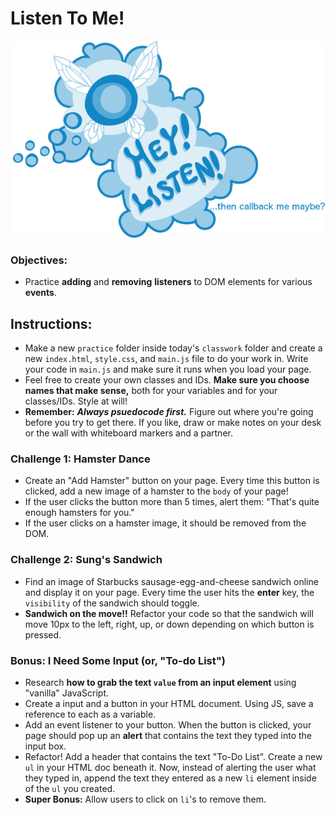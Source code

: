 # Listen To Me!

![HEY LISTEN](hey_listen.png)

### Objectives:

- Practice **adding** and **removing** **listeners** to DOM elements for various **events**.

## Instructions:

- Make a new `practice` folder inside today's `classwork` folder and create a new `index.html`, `style.css`, and `main.js` file to do your work in. Write your code in `main.js` and make sure it runs when you load your page. 
- Feel free to create your own classes and IDs. **Make sure you choose names that make sense,** both for your variables and for your classes/IDs. Style at will!
- **Remember:** ***Always psuedocode first.*** Figure out where you're going before you try to get there. If you like, draw or make notes on your desk or the wall with whiteboard markers and a partner.

### Challenge 1: Hamster Dance

- Create an "Add Hamster" button on your page. Every time this button is clicked, add a new image of a hamster to the `body` of your page!
- If the user clicks the button more than 5 times, alert them: "That's quite enough hamsters for you."
- If the user clicks on a hamster image, it should be removed from the DOM.

### Challenge 2: Sung's Sandwich

- Find an image of Starbucks sausage-egg-and-cheese sandwich online and display it on your page. Every time the user hits the **enter** key, the `visibility` of the sandwich should toggle.
- **Sandwich on the move!!** Refactor your code so that the sandwich will move 10px to the left, right, up, or down depending on which button is pressed.

### Bonus: I Need Some Input (or, "To-do List")

- Research **how to grab the text `value` from an input element** using "vanilla" JavaScript.
- Create a input and a button in your HTML document. Using JS, save a reference to each as a variable.
- Add an event listener to your button. When the button is clicked, your page should pop up an **alert** that contains the text they typed into the input box.
- Refactor! Add a header that contains the text "To-Do List". Create a new `ul` in your HTML doc beneath it. Now, instead of alerting the user what they typed in, append the text they entered as a new `li` element inside of the `ul` you created.
- **Super Bonus:** Allow users to click on `li`'s to remove them.
